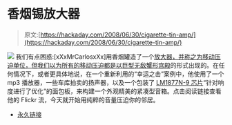 # 香烟锡放大器

> 原文:[https://hackaday.com/2008/06/30/cigarette-tin-amp/](https://hackaday.com/2008/06/30/cigarette-tin-amp/)

![](../Images/c2c8e7a5b74bb23b58b81705c4f364bd.png)
我们有点困惑:[xXxMrCarlosxXx]用香烟罐造了一个[放大器，并称之为移动压迫单位，但我们以为所有的移动压迫都是以](http://www.flickr.com/photos/27798976@N05/sets/72157605840865321/)[巨型无敌蟹形宫殿](http://discardedlies.com/media/mobile-oppression-palace.jpg)的形式出现的。在任何情况下，或者更具体地说，在一个重新利用的“幸运之击”案例中，他使用了一个 mp3 播放器，一些车库拍卖的扬声器，以及一个包装了 [LM1877N-9 芯片](http://www.national.com/mpf/LM/LM1877.html)“针对响度进行了优化”的面包板，来构建一个外观精美的紧凑型音箱。点击阅读链接查看他的 Flickr 流，今天就开始用纯粹的音量压迫你的邻居。

*   [永久链接](http://www.flickr.com/photos/27798976@N05/sets/72157605840865321/)